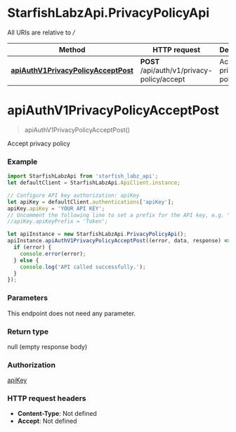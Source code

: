 # StarfishLabzApi.PrivacyPolicyApi

All URIs are relative to */*

Method | HTTP request | Description
------------- | ------------- | -------------
[**apiAuthV1PrivacyPolicyAcceptPost**](PrivacyPolicyApi.md#apiAuthV1PrivacyPolicyAcceptPost) | **POST** /api/auth/v1/privacy-policy/accept | Accept privacy policy

<a name="apiAuthV1PrivacyPolicyAcceptPost"></a>
# **apiAuthV1PrivacyPolicyAcceptPost**
> apiAuthV1PrivacyPolicyAcceptPost()

Accept privacy policy

### Example
```javascript
import StarfishLabzApi from 'starfish_labz_api';
let defaultClient = StarfishLabzApi.ApiClient.instance;

// Configure API key authorization: apiKey
let apiKey = defaultClient.authentications['apiKey'];
apiKey.apiKey = 'YOUR API KEY';
// Uncomment the following line to set a prefix for the API key, e.g. "Token" (defaults to null)
//apiKey.apiKeyPrefix = 'Token';

let apiInstance = new StarfishLabzApi.PrivacyPolicyApi();
apiInstance.apiAuthV1PrivacyPolicyAcceptPost((error, data, response) => {
  if (error) {
    console.error(error);
  } else {
    console.log('API called successfully.');
  }
});
```

### Parameters
This endpoint does not need any parameter.

### Return type

null (empty response body)

### Authorization

[apiKey](../README.md#apiKey)

### HTTP request headers

 - **Content-Type**: Not defined
 - **Accept**: Not defined

